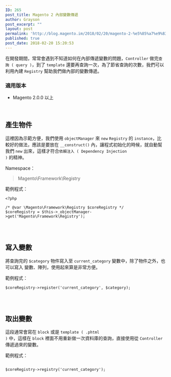 ```yaml
---
ID: 265
post_title: Magento 2 內部變數傳遞
author: Grayson
post_excerpt: ""
layout: post
permalink: 'http://blog.magento.im/2018/02/20/magento-2-%e5%85%a7%e9%83%a8%e8%ae%8a%e6%95%b8%e5%82%b3%e9%81%9e/'
published: true
post_date: 2018-02-20 15:20:53
---
```

在開發期間，常常會遇到不知道如何在內部傳遞變數的問題，<code>Controller</code> 做完<code>查詢 ( query )</code>，到了 <code>template</code> 還要再查詢一次，為了節省查詢的次數，我們可以利用內建 <code>Registry</code> 幫助我們做內部的變數傳遞。

<h3>適用版本</h3>

<ul>
<li>Magento 2.0.0 以上</li>
</ul>

<br>

<h2>產生物件</h2>

這裡因為示範方便，我們使用 <code>objectManager</code> 來 <code>new</code> <code>Registry</code> 的 <code>instance</code>，比較好的做法，應該是要放在 <code>__construct()</code> 內，讓程式初始化的時候，就自動幫我們 <code>new</code> 出來，這樣才符合<code>依賴注入 ( Dependency Injection )</code> 的精神。

Namespace：

<blockquote>
  Magento\Framework\Registry
</blockquote>

範例程式：

<pre class="line-numbers prism-highlight" data-start="1"><code class="language-php">&lt;?php

/* @var \Magento\Framework\Registry $coreRegistry */
$coreRegistry = $this-&gt;_objectManager-&gt;get('Magento\Framework\Registry');

</code></pre>

<br>

<h2>寫入變數</h2>

將查詢完的 <code>$category</code> 物件寫入至 <code>current_category</code> 變數中，除了物件之外，也可以寫入 變數、陣列，使用起來算是非常方便。

範例程式：

<pre class="line-numbers prism-highlight" data-start="1"><code class="language-php">$coreRegistry-&gt;register('current_category', $category);

</code></pre>

<br>

<h2>取出變數</h2>

這段通常會寫在 <code>block</code> 或是 <code>template ( .phtml )</code> 中，這樣在 <code>block</code> 裡面不用重新做一次資料庫的查詢，直接使用從 <code>Controller</code> 傳遞過來的變數。

範例程式：

<pre class="line-numbers prism-highlight" data-start="1"><code class="language-php"><br />$coreRegistry-&gt;registry('current_category');

</code></pre>